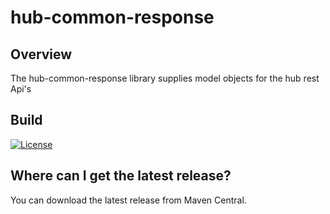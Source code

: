 # hub-common-response
## Overview ## 
The hub-common-response library supplies model objects for the hub rest Api's 

## Build ## 
[![License](https://img.shields.io/badge/License-Apache%202.0-blue.svg)](https://opensource.org/licenses/Apache-2.0)

## Where can I get the latest release? ##
You can download the latest release from Maven Central.